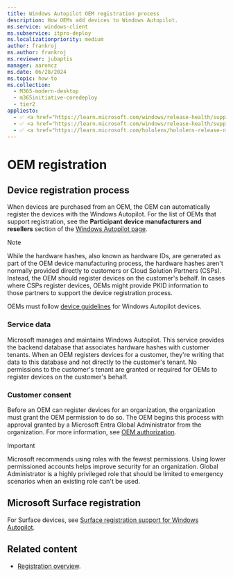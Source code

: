```yaml
---
title: Windows Autopilot OEM registration process
description: How OEMs add devices to Windows Autopilot.
ms.service: windows-client
ms.subservice: itpro-deploy
ms.localizationpriority: medium
author: frankroj
ms.author: frankroj
ms.reviewer: jubaptis
manager: aaroncz
ms.date: 06/28/2024
ms.topic: how-to
ms.collection:
  - M365-modern-desktop
  - m365initiative-coredeploy
  - tier2
appliesto:
  - ✅ <a href="https://learn.microsoft.com/windows/release-health/supported-versions-windows-client" target="_blank">Windows 11</a>
  - ✅ <a href="https://learn.microsoft.com/windows/release-health/supported-versions-windows-client" target="_blank">Windows 10</a>
  - ✅ <a href="https://learn.microsoft.com/hololens/hololens-release-notes" target="_blank">Windows Holographic</a>
---
```



# OEM registration

## Device registration process

When devices are purchased from an OEM, the OEM can automatically register the devices with the Windows Autopilot. For the list of OEMs that support registration, see the **Participant device manufacturers and resellers** section of the [Windows Autopilot page](https://aka.ms/windowsautopilot).

> [!NOTE]
>
> While the hardware hashes, also known as hardware IDs, are generated as part of the OEM device manufacturing process, the hardware hashes aren't normally provided directly to customers or Cloud Solution Partners (CSPs). Instead, the OEM should register devices on the customer's behalf. In cases where CSPs register devices, OEMs might provide PKID information to those partners to support the device registration process.

OEMs must follow [device guidelines](autopilot-device-guidelines.md) for Windows Autopilot devices.

### Service data

Microsoft manages and maintains Windows Autopilot. This service provides the backend database that associates hardware hashes with customer tenants. When an OEM registers devices for a customer, they're writing that data to this database and not directly to the customer's tenant. No permissions to the customer's tenant are granted or required for OEMs to register devices on the customer's behalf.

### Customer consent

Before an OEM can register devices for an organization, the organization must grant the OEM permission to do so. The OEM begins this process with approval granted by a Microsoft Entra Global Administrator from the organization. For more information, see [OEM authorization](registration-auth.md#oem-authorization).

> [!IMPORTANT]
>
> Microsoft recommends using roles with the fewest permissions. Using lower permissioned accounts helps improve security for an organization. Global Administrator is a highly privileged role that should be limited to emergency scenarios when an existing role can't be used.

## Microsoft Surface registration

For Surface devices, see [Surface registration support for Windows Autopilot](/surface/surface-autopilot-registration-support).

## Related content

- [Registration overview](registration-overview.md).
